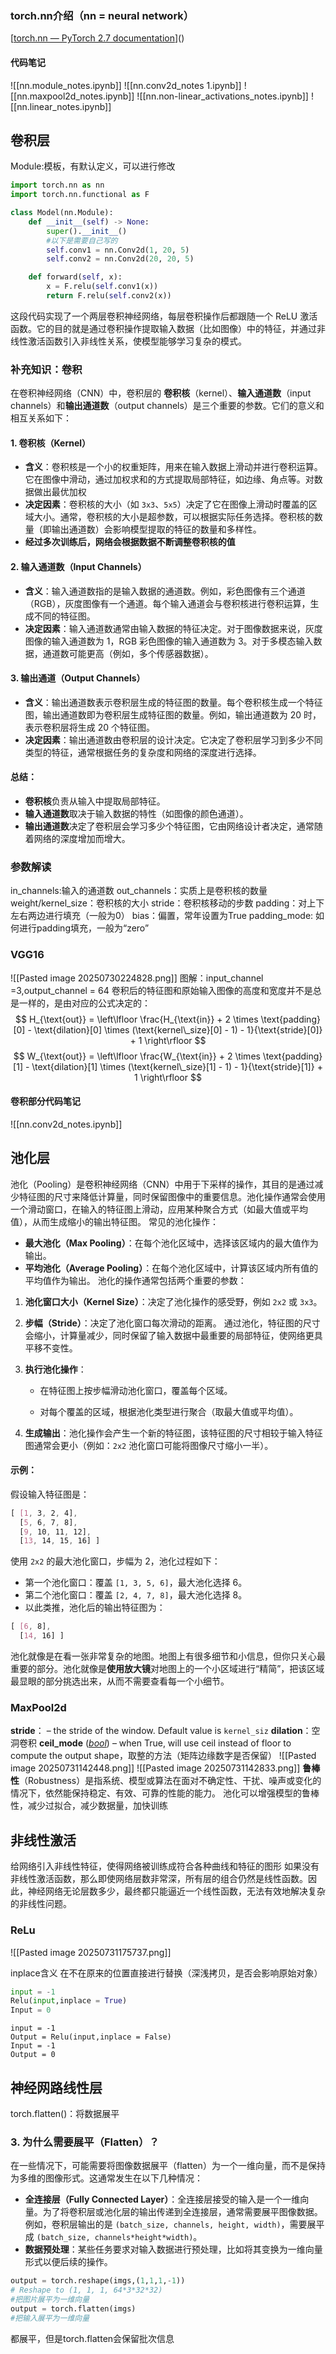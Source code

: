 ### torch.nn介绍（nn = neural network）
[[torch.nn — PyTorch 2.7 documentation](https://docs.pytorch.org/docs/stable/nn.html)]()

#### 代码笔记
![[nn.module_notes.ipynb]]
![[nn.conv2d_notes 1.ipynb]]
![[nn.maxpool2d_notes.ipynb]]
![[nn.non-linear_activations_notes.ipynb]]
![[nn.linear_notes.ipynb]]

## 卷积层
Module:模板，有默认定义，可以进行修改
```python
import torch.nn as nn
import torch.nn.functional as F

class Model(nn.Module):
    def __init__(self) -> None:
        super().__init__()
        #以下是需要自己写的
        self.conv1 = nn.Conv2d(1, 20, 5)
        self.conv2 = nn.Conv2d(20, 20, 5)

    def forward(self, x):
        x = F.relu(self.conv1(x))
        return F.relu(self.conv2(x))
```
  这段代码实现了一个两层卷积神经网络，每层卷积操作后都跟随一个 ReLU 激活函数。它的目的就是通过卷积操作提取输入数据（比如图像）中的特征，并通过非线性激活函数引入非线性关系，使模型能够学习复杂的模式。
### 补充知识：卷积
在卷积神经网络（CNN）中，卷积层的 **卷积核**（kernel）、**输入通道数**（input channels）和**输出通道数**（output channels）是三个重要的参数。它们的意义和相互关系如下：
#### 1. **卷积核（Kernel）**
- **含义**：卷积核是一个小的权重矩阵，用来在输入数据上滑动并进行卷积运算。它在图像中滑动，通过加权求和的方式提取局部特征，如边缘、角点等。对数据做出最优加权
- **决定因素**：卷积核的大小（如 `3x3`、`5x5`）决定了它在图像上滑动时覆盖的区域大小。通常，卷积核的大小是超参数，可以根据实际任务选择。卷积核的数量（即输出通道数）会影响模型提取的特征的数量和多样性。
- **经过多次训练后，网络会根据数据不断调整卷积核的值**
#### 2. **输入通道数（Input Channels）**
- **含义**：输入通道数指的是输入数据的通道数。例如，彩色图像有三个通道（RGB），灰度图像有一个通道。每个输入通道会与卷积核进行卷积运算，生成不同的特征图。
- **决定因素**：输入通道数通常由输入数据的特征决定。对于图像数据来说，灰度图像的输入通道数为 1，RGB 彩色图像的输入通道数为 3。对于多模态输入数据，通道数可能更高（例如，多个传感器数据）。
#### 3. **输出通道（Output Channels）**
- **含义**：输出通道数表示卷积层生成的特征图的数量。每个卷积核生成一个特征图，输出通道数即为卷积层生成特征图的数量。例如，输出通道数为 20 时，表示卷积层将生成 20 个特征图。
- **决定因素**：输出通道数由卷积层的设计决定。它决定了卷积层学习到多少不同类型的特征，通常根据任务的复杂度和网络的深度进行选择。
#### 总结：
- **卷积核**负责从输入中提取局部特征。
- **输入通道数**取决于输入数据的特性（如图像的颜色通道）。
- **输出通道数**决定了卷积层会学习多少个特征图，它由网络设计者决定，通常随着网络的深度增加而增大。
### 参数解读
in_channels:输入的通道数
out_channels：实质上是卷积核的数量
weight/kernel_size：卷积核的大小
stride：卷积核移动的步数
padding：对上下左右两边进行填充（一般为0）
bias：偏置，常年设置为True
padding_mode: 如何进行padding填充，一般为“zero”
### VGG16
![[Pasted image 20250730224828.png]]
图解：input_channel =3,output_channel = 64
卷积后的特征图和原始输入图像的高度和宽度并不是总是一样的，是由对应的公式决定的：
$$
H_{\text{out}} = \left\lfloor \frac{H_{\text{in}} + 2 \times \text{padding}[0] - \text{dilation}[0] \times (\text{kernel\_size}[0] - 1) - 1}{\text{stride}[0]} + 1 \right\rfloor
$$
$$
W_{\text{out}} = \left\lfloor \frac{W_{\text{in}} + 2 \times \text{padding}[1] - \text{dilation}[1] \times (\text{kernel\_size}[1] - 1) - 1}{\text{stride}[1]} + 1 \right\rfloor
$$
#### 卷积部分代码笔记
![[nn.conv2d_notes.ipynb]]

## 池化层<center></center>
池化（Pooling）是卷积神经网络（CNN）中用于下采样的操作，其目的是通过减少特征图的尺寸来降低计算量，同时保留图像中的重要信息。池化操作通常会使用一个滑动窗口，在输入的特征图上滑动，应用某种聚合方式（如最大值或平均值），从而生成缩小的输出特征图。
常见的池化操作：
- **最大池化（Max Pooling）**：在每个池化区域中，选择该区域内的最大值作为输出。
- **平均池化（Average Pooling）**：在每个池化区域中，计算该区域内所有值的平均值作为输出。
池化的操作通常包括两个重要的参数：
1. **池化窗口大小（Kernel Size）**：决定了池化操作的感受野，例如 `2x2` 或 `3x3`。
2. **步幅（Stride）**：决定了池化窗口每次滑动的距离。
通过池化，特征图的尺寸会缩小，计算量减少，同时保留了输入数据中最重要的局部特征，使网络更具平移不变性。
3. **执行池化操作**：
    
    - 在特征图上按步幅滑动池化窗口，覆盖每个区域。
        
    - 对每个覆盖的区域，根据池化类型进行聚合（取最大值或平均值）。
        
4. **生成输出**：池化操作会产生一个新的特征图，该特征图的尺寸相较于输入特征图通常会更小（例如：`2x2` 池化窗口可能将图像尺寸缩小一半）。
#### **示例**：
假设输入特征图是：
```css
[ [1, 3, 2, 4],
  [5, 6, 7, 8],
  [9, 10, 11, 12],
  [13, 14, 15, 16] ]
```
使用 `2x2` 的最大池化窗口，步幅为 2，池化过程如下：
- 第一个池化窗口：覆盖 `[1, 3, 5, 6]`，最大池化选择 6。
- 第二个池化窗口：覆盖 `[2, 4, 7, 8]`，最大池化选择 8。
- 以此类推，池化后的输出特征图为：
```css
[ [6, 8],
  [14, 16] ]
```
池化就像是在看一张非常复杂的地图。地图上有很多细节和小信息，但你只关心最重要的部分。池化就像是**使用放大镜**对地图上的一个小区域进行“精简”，把该区域最显眼的部分挑选出来，从而不需要查看每一个小细节。

### MaxPool2d
**stride**： – the stride of the window. Default value is `kernel_siz`
**dilation**：空洞卷积
**ceil_mode** ([_bool_](https://docs.python.org/3/library/functions.html#bool "(in Python v3.13)")) – when True, will use ceil instead of floor to compute the output shape，取整的方法（矩阵边缘数字是否保留）
![[Pasted image 20250731142448.png]]
![[Pasted image 20250731142833.png]]
**鲁棒性**（Robustness）是指系统、模型或算法在面对不确定性、干扰、噪声或变化的情况下，依然能保持稳定、有效、可靠的性能的能力。
池化可以增强模型的鲁棒性，减少过拟合，减少数据量，加快训练

## 非线性激活
给网络引入非线性特征，使得网络被训练成符合各种曲线和特征的图形
如果没有非线性激活函数，那么即使网络层数非常深，所有层的组合仍然是线性函数。因此，神经网络无论层数多少，最终都只能逼近一个线性函数，无法有效地解决复杂的非线性问题。
### ReLu
![[Pasted image 20250731175737.png]]


inplace含义
在不在原来的位置直接进行替换（深浅拷贝，是否会影响原始对象）

```python
input = -1
Relu(input,inplace = True)
Input = 0
```
```
input = -1
Output = Relu(input,inplace = False)
Input = -1
Output = 0
```

## 神经网路线性层
torch.flatten()：将数据展平
### 3. 为什么需要展平（Flatten）？
在一些情况下，可能需要将图像数据展平（flatten）为一个一维向量，而不是保持为多维的图像形式。这通常发生在以下几种情况：
- **全连接层（Fully Connected Layer）**：全连接层接受的输入是一个一维向量。为了将卷积层或池化层的输出传递到全连接层，通常需要展平图像数据。例如，卷积层输出的是 `(batch_size, channels, height, width)`，需要展平成 `(batch_size, channels*height*width)`。
- **数据预处理**：某些任务要求对输入数据进行预处理，比如将其变换为一维向量形式以便后续的操作。
```python
output = torch.reshape(imgs,(1,1,1,-1))
# Reshape to (1, 1, 1, 64*3*32*32)
#把图片展平为一维向量
output = torch.flatten(imgs)
#把输入展平为一维向量
```
都展平，但是torch.flatten会保留批次信息
